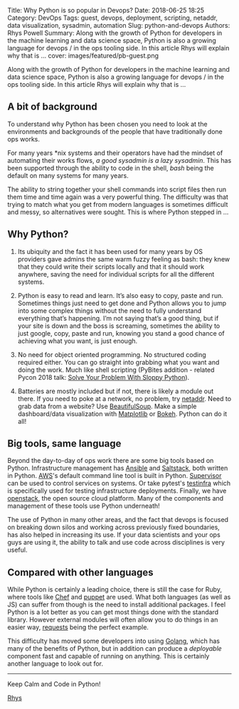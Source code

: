 Title: Why Python is so popular in Devops?
Date: 2018-06-25 18:25
Category: DevOps
Tags: guest, devops, deployment, scripting, netaddr, data visualization, sysadmin, automation
Slug: python-and-devops
Authors: Rhys Powell
Summary: Along with the growth of Python for developers in the machine learning and data science space, Python is also a growing language for devops / in the ops tooling side. In this article Rhys will explain why that is ...
cover: images/featured/pb-guest.png

Along with the growth of Python for developers in the machine learning and data science space, Python is also a growing language for devops / in the ops tooling side. In this article Rhys will explain why that is ...

## A bit of background

To understand why Python has been chosen you need to look at the environments and backgrounds of the people that have traditionally done ops works.

For many years \*nix systems and their operators have had the mindset of automating their works flows, _a good sysadmin is a lazy sysadmin_. This has been supported through the ability to code in the shell, _bash_ being the default on many systems for many years.

The ability to string together your shell commands into script files then run them time and time again was a very powerful thing. The difficulty was that trying to match what you get from modern languages is sometimes difficult and messy, so alternatives were sought. This is where Python stepped in ...

## Why Python?

1. Its ubiquity and the fact it has been used for many years by OS providers gave admins the same warm fuzzy feeling as bash: they knew that they could write their scripts locally and that it should work anywhere, saving the need for individual scripts for all the different systems.

2. Python is easy to read and learn. It’s also easy to copy, paste and run. Sometimes things just need to get done and Python allows you to jump into some complex things without the need to fully understand everything that’s happening. I’m not saying that’s a good thing, but if your site is down and the boss is screaming, sometimes the ability to just google, copy, paste and run, knowing you stand a good chance of achieving what you want, is just enough.

3. No need for object oriented programming. No structured coding required either. You can go straight into grabbing what you want and doing the work. Much like shell scripting (PyBites addition - related Pycon 2018 talk: [Solve Your Problem With Sloppy Python](https://www.youtube.com/watch?v=QsTVDx20y1M)).

4. Batteries are mostly included but if not, there is likely a module out there. If you need to poke at a network, no problem, try [netaddr](http://netaddr.readthedocs.io/en/latest/). Need to grab data from a website? Use [BeautifulSoup](https://pybit.es/tag/beautifulsoup.html). Make a simple dashboard/data visualization with [Matplotlib](https://pybit.es/tag/matplotlib.html) or [Bokeh](https://pybit.es/tag/bokeh.html). Python can do it all!

## Big tools, same language

Beyond the day-to-day of ops work there are some big tools based on Python. Infrastructure management has [Ansible](https://www.ansible.com) and [Saltstack](https://saltstack.com), both written in Python. [AWS](https://aws.amazon.com)'s default command line tool is built in Python. [Supervisor](http://supervisord.org) can be used to control services on systems. Or take pytest's [testinfra](https://github.com/philpep/testinfra) which is specifically used for testing infrastructure deployments. Finally, we have [openstack](https://www.openstack.org), the open source cloud platform. Many of the components and management of these tools use Python underneath!

The use of Python in many other areas, and the fact that devops is focused on breaking down silos and working across previously fixed boundaries, has also helped in increasing its use. If your data scientists and your ops guys are using it, the ability to talk and use code across disciplines is very useful.

## Compared with other languages

While Python is certainly a leading choice, there is still the case for Ruby, where tools like [Chef](https://www.chef.io) and [puppet](https://puppet.com) are used. What both languages (as well as JS) can suffer from though is the need to install additional packages. I feel Python is a lot better as you can get most things done with the standard library. However external modules will often allow you to do things in an easier way, [requests](http://docs.python-requests.org/en/master/) being the perfect example.

This difficulty has moved some developers into using [Golang](https://golang.org), which has many of the benefits of Python, but in addition can produce a _deployable_ component fast and capable of running on anything. This is certainly another language to look out for.

---
Keep Calm and Code in Python!

[Rhys](pages/guests.html#rhyspowell)
